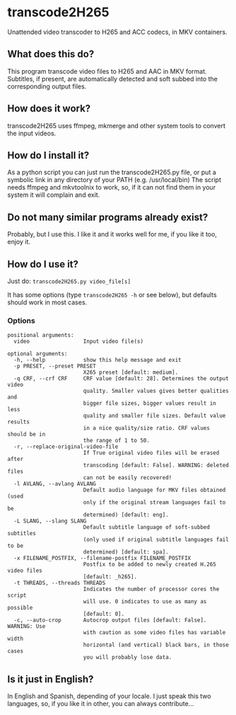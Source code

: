 # transcode2H265
Unattended video transcoder to H265 and ACC codecs, in MKV containers.

## What does this do?
This program transcode video files to H265 and AAC in MKV format. Subtitles,
if present, are automatically detected and soft subbed into the corresponding
output files.

## How does it work?
transcode2H265 uses ffmpeg, mkmerge and other system tools to convert the input videos.

## How do I install it?
As a python script you can just run the transcode2H265.py file, or put a symbolic link in any directory of your PATH (e.g. /usr/local/bin)
The script needs ffmpeg and mkvtoolnix to work, so, if it can not find them in your system it will complain and exit.

## Do not many similar programs already exist?
Probably, but I use this. I like it and it works well for me, if you like it too, enjoy it.

## How do I use it?
Just do:
`transcode2H265.py video_file[s]`

It has some options (type `transcode2H265 -h` or see below), but defaults should work in most cases.

### Options
```
positional arguments:
  video                 Input video file(s)

optional arguments:
  -h, --help            show this help message and exit
  -p PRESET, --preset PRESET
                        X265 preset [default: medium].
  -q CRF, --crf CRF     CRF value [default: 28]. Determines the output video
                        quality. Smaller values gives better qualities and
                        bigger file sizes, bigger values result in less
                        quality and smaller file sizes. Default value results
                        in a nice quality/size ratio. CRF values should be in
                        the range of 1 to 50.
  -r, --replace-original-video-file
                        If True original video files will be erased after
                        transcoding [default: False]. WARNING: deleted files
                        can not be easily recovered!
  -l AVLANG, --avlang AVLANG
                        Default audio language for MKV files obtained (used
                        only if the original stream languages fail to be
                        determined) [default: eng].
  -L SLANG, --slang SLANG
                        Default subtitle language of soft-subbed subtitles
                        (only used if original subtitle languages fail to be
                        determined) [default: spa].
  -x FILENAME_POSTFIX, --filename-postfix FILENAME_POSTFIX
                        Postfix to be added to newly created H.265 video files
                        [default: _h265].
  -t THREADS, --threads THREADS
                        Indicates the number of processor cores the script
                        will use. 0 indicates to use as many as possible
                        [default: 0].
  -c, --auto-crop       Autocrop output files [default: False]. WARNING: Use
                        with caution as some video files has variable width
                        horizontal (and vertical) black bars, in those cases
                        you will probably lose data.
```

## Is it just in English?
In English and Spanish, depending of your locale. I just speak this two languages, so, if you like it in other, you can always contribute...

